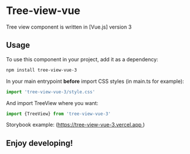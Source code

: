 # Tree-view-vue

Tree view component is written in [Vue.js] version 3

## Usage

To use this component in your project, add it as a dependency:

```sh
npm install tree-view-vue-3
```

In your main entrypoint **before** import CSS styles (in main.ts for example):

```javascript
import 'tree-view-vue-3/style.css'
```

And import TreeView where you want:

```javascript
import {TreeView} from 'tree-view-vue-3'
```

Storybook example: (https://tree-view-vue-3.vercel.app )

## Enjoy developing!
